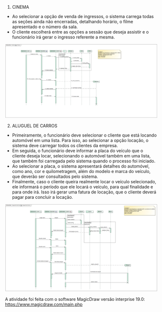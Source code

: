 1) CINEMA
* Ao selecionar a opção de venda de ingressos, o sistema carrega todas as seções ainda não encerradas, detalhando horário, o filme apresentado e o número da sala.
* O cliente escolherá entre as opções a sessão que deseja assistir e o funcionário irá gerar o ingresso referente a mesma.

![Cinema](https://github.com/iuryeng/APS/blob/main/Atividade%207/Cinema/Cinema.jpg)

2) ALUGUEL DE CARROS
* Primeiramente, o funcionário deve selecionar o cliente que está locando automóvel em uma lista. Para isso, ao selecionar a opção locação, o sistema deve carregar todos os clientes da empresa.
* Em seguida, o funcionário deve informar a placa do veículo que o cliente deseja locar, selecionando o automóvel também em uma lista, que também foi carregada pelo sistema quando o processo foi iniciado.
* Ao selecionar a placa, o sistema apresentará detalhes do automóvel, como ano, cor e quilometragem, além do modelo e marca do veículo, que deverão ser consultados pelo sistema.
* Finalmente, caso o cliente queira realmente locar o veículo selecionado, ele informará o período que ele locará o veículo, para qual finalidade e para onde irá. Isso irá gerar uma fatura de locação, que o cliente deverá pagar para concluir a locação.

![Aluguel de Carros](https://github.com/iuryeng/APS/blob/main/Atividade%207/Aluguel%20de%20Carros/Aluguel%20de%20Carros.jpg)

A atividade foi feita com o software MagicDraw versão interprise 19.0: https://www.magicdraw.com/main.php
